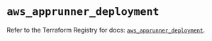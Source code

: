# `aws_apprunner_deployment`

Refer to the Terraform Registry for docs: [`aws_apprunner_deployment`](https://registry.terraform.io/providers/hashicorp/aws/5.99.1/docs/resources/apprunner_deployment).
